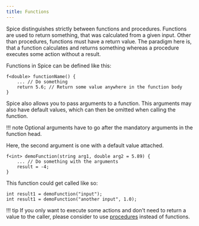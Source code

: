 ```yaml
---
title: Functions
---
```


Spice distinguishes strictly between functions and procedures. Functions are used to return something, that was calculated from a given input. Other than procedures, functions must have a return value. The paradigm here is, that a function calculates and returns something whereas a procedure executes some action without a result.

Functions in Spice can be defined like this:
```spice
f<double> functionName() {
	... // Do something
	return 5.6; // Return some value anywhere in the function body
}
```

Spice also allows you to pass arguments to a function. This arguments may also have default values, which can then be omitted when calling the function. 

!!! note
    Optional arguments have to go after the mandatory arguments in the function head.

Here, the second argument is one with a default value attached.
```spice
f<int> demoFunction(string arg1, double arg2 = 5.89) {
	... // Do something with the arguments
	result = -4;
}
```

This function could get called like so:
```spice
int result1 = demoFunction("input");
int result1 = demoFunction("another input", 1.0);
```

!!! tip
    If you only want to execute some actions and don't need to return a value to the caller, please consider to use [procedures](../procedures) instead of functions.